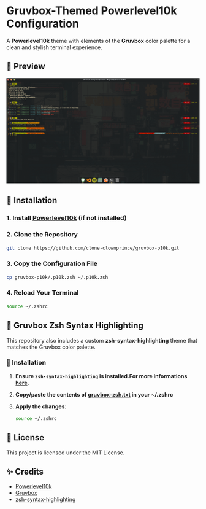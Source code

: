 # Gruvbox-Themed Powerlevel10k Configuration

A **Powerlevel10k** theme with elements of the **Gruvbox** color palette for a clean and stylish terminal experience.

## 🎨 Preview
![Screenshot](preview.png)

## 🚀 Installation

### 1. Install [Powerlevel10k](https://github.com/romkatv/powerlevel10k?tab=readme-ov-file#installation) (if not installed)

### 2. Clone the Repository
```sh
git clone https://github.com/clone-clownprince/gruvbox-p10k.git
```

### 3. Copy the Configuration File
```sh
cp gruvbox-p10k/.p10k.zsh ~/.p10k.zsh
```

### 4. Reload Your Terminal
```sh
source ~/.zshrc
```

## 🎨 Gruvbox Zsh Syntax Highlighting
This repository also includes a custom **zsh-syntax-highlighting** theme that matches the Gruvbox color palette.

### 🔧 Installation

1. **Ensure `zsh-syntax-highlighting` is installed.For more informations [here](https://github.com/zsh-users/zsh-syntax-highlighting/blob/master/INSTALL.md).**

2. **Copy/paste the contents of [gruvbox-zsh.txt](https://github.com/clone-clownprince/gruvbox-p10k/blob/master/gruvbox-zsh.txt) in your ~/.zshrc**

3. **Apply the changes**:
   ```sh
   source ~/.zshrc
   ```

## 📜 License
This project is licensed under the MIT License.

## ✨ Credits
- [Powerlevel10k](https://github.com/romkatv/powerlevel10k)
- [Gruvbox](https://github.com/morhetz/gruvbox)
- [zsh-syntax-highlighting](https://github.com/zsh-users/zsh-syntax-highlighting)


